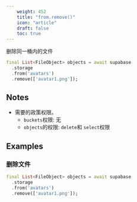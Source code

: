 ```yaml
---
    weight: 452
    title: "from.remove()"
    icon: "article"
    draft: false
    toc: true
---
```


删除同一桶内的文件


```dart
final List<FileObject> objects = await supabase
  .storage
  .from('avatars')
  .remove(['avatar1.png']);
```






## Notes

- 需要的政策权限。
  - `buckets`权限: 无 
  - `objects`的权限: `delete`和  `select`权限










## Examples

### 删除文件



```dart
final List<FileObject> objects = await supabase
  .storage
  .from('avatars')
  .remove(['avatar1.png']);
```